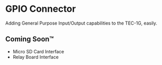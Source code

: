 # GPIO Connector

Adding General Purpose Input/Output capabilities to the TEC-1G, easily.

## Coming Soon™
- Micro SD Card Interface
- Relay Board Interface

